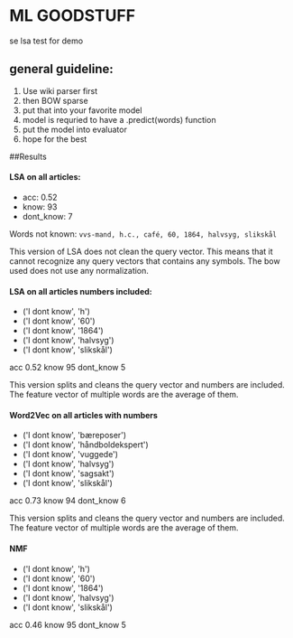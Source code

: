 # ML GOODSTUFF

se lsa test for demo


## general guideline:
1. Use wiki parser first
2. then BOW sparse
3. put that into your favorite model
4. model is requried to have a .predict(words) function
5. put the model into evaluator
6. hope for the best


##Results
#### LSA on all articles:
* acc: 0.52
* know: 93
* dont_know: 7

Words not known: `vvs-mand, h.c., café, 60, 1864, halvsyg, slikskål`

This version of LSA does not clean the query vector. This means that it
cannot recognize any query vectors that contains any symbols. The bow used does not use any normalization.  

#### LSA on all articles numbers included:
* ('I dont know', 'h')
* ('I dont know', '60')
* ('I dont know', '1864')
* ('I dont know', 'halvsyg')
* ('I dont know', 'slikskål')

acc 0.52
know 95
dont_know 5

This version splits and cleans the query vector and numbers are included.
The feature vector of multiple words are the average of them.

#### Word2Vec on all articles with numbers
* ('I dont know', 'bæreposer')
* ('I dont know', 'håndboldekspert')
* ('I dont know', 'vuggede')
* ('I dont know', 'halvsyg')
* ('I dont know', 'sagsakt')
* ('I dont know', 'slikskål')

acc 0.73
know 94
dont_know 6

This version splits and cleans the query vector and numbers are included.
The feature vector of multiple words are the average of them.


#### NMF

* ('I dont know', 'h')
* ('I dont know', '60')
* ('I dont know', '1864')
* ('I dont know', 'halvsyg')
* ('I dont know', 'slikskål')

acc 0.46
know 95
dont_know 5
